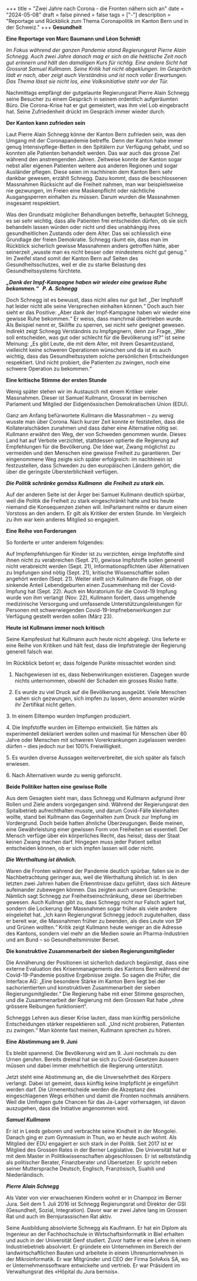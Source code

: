 +++
title = "Zwei Jahre nach Corona - die Fronten nähern sich an"
date = "2024-05-08"
draft = false
pinned = false
tags = ["-"]
description = "Reportage und Rückblick zum Thema Coronapolitik im Kanton Bern und in der Schweiz."
+++
**Gesundheit**

**Eine Reportage von Marc Baumann und Léon Schmidt**

*Im Fokus während der ganzen Pandemie stand Regierungsrat Pierre Alain Schnegg. Auch zwei Jahre danach mag er sich an die hektische Zeit noch gut erinnern und hält den damaligen Kurs für richtig. Eine andere Sicht hat Grossrat Samuel Kullmann. Seine Kritik hat nicht abgeklungen. Im Gespräch lädt er nach, aber zeigt auch Verständnis und ist noch voller Erwartungen. Das Thema lässt sie nicht los, eine Volksinitiative steht vor der Tür.*

Nachmittags empfängt der gutgelaunte Regierungsrat Pierre Alain Schnegg seine Besucher zu einem Gespräch in seinem ordentlich aufgeräumten Büro. Die Corona-Krise hat er gut gemeistert, was ihm viel Lob eingebracht hat. Seine Zufriedenheit drückt im Gespräch immer wieder durch.

**Der Kanton kann zufrieden sein**

Laut Pierre Alain Schnegg könne der Kanton Bern zufrieden sein, was den Umgang mit der Coronapandemie betreffe. Denn der Kanton habe immer genug Intensivpflege-Betten in den Spitälern zur Verfügung gehabt, und so konnten alle Patienten behandelt werden. Das war auch das grosse Ziel während den anstrengenden Jahren. Zeitweise konnte der Kanton sogar nebst aller eigenen Patienten weitere aus anderen Regionen und sogar Ausländer pflegen. Diese seien im nachhinein dem Kanton Bern sehr dankbar gewesen, erzählt Schnegg. Dazu kommt, dass die beschlossenen Massnahmen Rücksicht auf die Freiheit nahmen, man war beispielsweise nie gezwungen, im Freien eine Maskenpflicht oder nächtliche Ausgangsperren einhalten zu müssen. Darum wurden die Massnahmen insgesamt respektiert.

Was den Grundsatz möglicher Behandlungen betreffe, behauptet Schnegg, es sei sehr wichtig, dass alle Patienten frei entscheiden dürfen, ob sie sich behandeln lassen würden oder nicht und dies unabhängig ihres gesundheitlichen Zustands oder dem Alter. Das sei schliesslich eine Grundlage der freien Demokratie. Schnegg räumt ein, dass man im Rückblick sicherlich gewisse Massnahmen anders getroffen hätte, aber seinerzeit „wusste man es nicht besser oder mindestens nicht gut genug.“ Im Zweifel stand somit der Kanton Bern auf Seiten des Gesundheitsschutzes, weil er die zu starke Belastung des Gesundheitssystems fürchtete. 

***„Dank der Impf-Kampagne haben wir wieder eine gewisse Ruhe bekommen.“   P. A. Schnegg***

Doch Schnegg ist es bewusst, dass nicht alles nur gut lief. „Der Impfstoff hat leider nicht alle seine Versprechen einhalten können.“ Doch auch hier sieht er das Positive: „Aber dank der Impf-Kampagne haben wir wieder eine gewisse Ruhe bekommen.“ Er weiss, dass manchmal übertrieben wurde. Als Beispiel nennt er, Skilifte zu sperren, sei nicht sehr geeignet gewesen. Indirekt zeigt Schnegg Verständnis zu Impfgegnern, denn zur Frage, „Wer soll entscheiden, was gut oder schlecht für die Bevölkerung ist?“ ist seine Meinung: „Es gibt Leute, die mit dem Alter, mit ihrem Gesamtzustand, vielleicht keine schweren Operationen wünschen und da ist es auch wichtig, dass das Gesundheitssystem solche persönlichen Entscheidungen respektiert. Und nicht probiert, die Patienten zu zwingen, noch eine schwere Operation zu bekommen.“

**Eine kritische Stimme der ersten Stunde**

Wenig später stehen wir im Austausch mit einem Kritiker vieler Massnahmen. Dieser ist Samuel Kullmann, Grossrat im bernischen Parlament und Mitglied der Eidgenössischen Demokratischen Union (EDU).

Ganz am Anfang befürwortete Kullmann die Massnahmen – zu wenig wusste man über Corona. Nach kurzer Zeit konnte er feststellen, dass die Kollateralschäden zunahmen und dass daher eine Alternative nötig sei. Kullmann erwähnt den Weg, der von Schweden genommen wurde. Dieses Land hat auf Verbote verzichtet, stattdessen optierte die Regierung auf Empfehlungen für die Bevölkerung. Die Idee war, Zwang möglichst zu vermeiden und den Menschen eine gewisse Freiheit zu garantieren. Der eingenommene Weg zeigte sich später erfolgreich: im nachhinein ist festzustellen, dass Schweden zu den europäischen Ländern gehört, die über die geringste Übersterblichkeit verfügen.

***Die Politik schränke gemäss Kullmann  die Freiheit zu stark ein.***

Auf der anderen Seite ist der Ärger bei Samuel Kullmann deutlich spürbar, weil die Politik die Freiheit zu stark eingeschränkt hatte und bis heute niemand die Konsequenzen ziehen will. ImParlament reihte er darum einen Vorstoss an den andern. Er gilt als Kritiker der ersten Stunde. Im Vergleich zu ihm war kein anderes Mitglied so engagiert.

**Eine Reihe von Forderungen**

So forderte er unter anderem folgendes:

Auf Impfempfehlungen für Kinder ist zu verzichten, einige Impfstoffe sind ihnen nicht zu verabreichen (Sept. 21), gewisse Impfstoffe sollen generell nicht verabreicht werden (Sept. 21), Informationspflichten über Alternativen zu Impfungen sind nötig (Sept. 21), kritische Wissenschaftler sollen angehört werden (Sept. 21). Weiter stellt sich Kullmann die Frage, ob der sinkende Anteil Lebendgeburten einen Zusammenhang mit der Covid-Impfung hat (Sept. 22). Auch ein Moratorium für die Covid-19 Impfung wurde von ihm verlangt (Nov. 22), Kullmann fordert, dass umgehende medizinische Versorgung und umfassende Unterstützungsleistungen für Personen mit schwerwiegenden Covid-19-Impfnebenwirkungen zur Verfügung gestellt werden sollen (März 23).

**Heute ist Kullmann immer noch kritisch**

Seine Kampfeslust hat Kullmann auch heute nicht abgelegt. Uns lieferte er eine Reihe von Kritiken und hält fest, dass die Impfstrategie der Regierung generell falsch war.

Im Rückblick betont er, dass folgende Punkte missachtet worden sind:

1. Nachgewiesen ist es, dass Nebenwirkungen existieren. Dagegen wurde nichts unternommen, obwohl der Schaden ein grosses Risiko hatte.

2. Es wurde zu viel Druck auf die Bevölkerung ausgeübt. Viele Menschen sahen sich gezwungen, sich impfen zu lassen, denn ansonsten würde ihr Zertifikat nicht gelten.

3. In einem Eiltempo wurden Impfungen produziert.

4. Die Impfstoffe wurden im Eiltempo entwickelt. Sie hätten als experimentell deklariert werden sollen und maximal für Menschen über 60 Jahre oder Menschen mit schweren Vorerkrankungen zugelassen werden dürfen – dies jedoch nur bei 100% Freiwilligkeit. 

5. Es wurden diverse Aussagen weiterverbreitet, die sich später als falsch erwiesen.

6. Nach Alternativen wurde zu wenig geforscht.

**Beide Politiker hatten eine gewisse Rolle**

Aus dem Gesagten sieht man, dass Schnegg und Kullmann aufgrund ihrer Rollen und Ziele anders vorgegangen sind. Während der Regierungsrat den Spitalbetrieb aufrechthalten musste, und darum Covid-Fälle kleinhalten wollte, stand bei Kullmann das Gegenhalten zum Druck zur Impfung im Vordergrund. Doch beide hatten ähnliche Überzeugungen. Beide meinen, eine Gewährleistung einer gewissen Form von Freiheiten sei essentiell. Der Mensch verfüge über ein körperliches Recht, das heisst, dass der Staat keinen Zwang machen darf. Hingegen muss jeder Patient selbst entscheiden können, ob er sich impfen lassen will oder nicht.

***Die Werthaltung ist ähnlich.***

Waren die Fronten während der Pandemie deutlich spürbar, fallen sie in der Nachbetrachtung geringer aus, weil die Werthaltung ähnlich ist. In den letzten zwei Jahren haben die Erkenntnisse dazu geführt, dass sich Akteure aufeinander zubewegen können. Das zeigten auch unsere Gespräche: Nämlich sagt Schnegg zur Freiheitseinschränkung, diese sei übertrieben gewesen. Auch Kullman gibt zu, dass Schnegg nicht nur Falsch agiert hat, sondern die Lockerung der Massnahmen sogar früher als viele andere eingeleitet hat. „Ich kann Regierungsrat Schnegg jedoch zugutehalten, dass er bereit war, die Massnahmen früher zu beenden, als dies Leute von SP und Grünen wollten.“ Kritik zeigt Kullmann heute weniger an die Adresse des Kantons, sondern viel mehr an die Medien sowie an Pharma-Industrien und am Bund – so Gesundheitsminister Berset.

**Die konstruktive Zusammenarbeit der sieben Regierungsmitglieder**

Die Annäherung der Positionen ist sicherlich dadurch begünstigt, dass eine externe Evaluation des Krisenmanagements des Kantons Bern während der Covid-19-Pandemie positive Ergebnisse zeigte. So sagen die Prüfer, die Interface AG: „Eine besondere Stärke im Kanton Bern liegt bei der sachorientierten und konstruktiven Zusammenarbeit der sieben Regierungsmitglieder.“ Die Regierung habe mit einer Stimme gesprochen, und die Zusammenarbeit der Regierung mit dem Grossen Rat habe „ohne grössere Reibungen funktioniert“.

Schneggs Lehren aus dieser Krise lauten, dass man künftig persönliche Entscheidungen stärker respektieren soll. „Und nicht probieren, Patienten zu zwingen.“ Man könnte fast meinen, Kullmann sprechen zu hören.  

**Eine Abstimmung am 9. Juni**

Es bleibt spannend. Die Bevölkerung wird am 9. Juni nochmals zu den Urnen gerufen. Bereits dreimal hat sie sich zu Covid-Gesetzen äussern müssen und dabei immer mehrheitlich die Regierung unterstützt. 

Jetzt steht eine Abstimmung an, die die Unversehrtheit des Körpers verlangt. Dabei ist gemeint, dass künftig keine Impfpflicht je eingeführt werden darf. Die Urnenentscheide werden die Akzeptanz des eingeschlagenen Wegs erhöhen und damit die Fronten nochmals annähern. Weil die Umfragen gute Chancen für das Ja-Lager vorhersagen, ist davon auszugehen, dass die Initiative angenommen wird.

***Samuel Kullmann***

Er ist in Leeds geboren und verbrachte seine Kindheit in der Mongolei. Danach ging er zum Gymnasium in Thun, wo er heute auch wohnt. Als Mitglied der EDU engagiert er sich stark in der Politik. Seit 2017 ist er Mitglied des Grossen Rates in der Berner Legislative. Die Universität hat er mit dem Master in Politikwissenschaften abgeschlossen. Er ist selbstständig als politischer Berater, Finanzberater und Übersetzer. Er spricht neben seiner Muttersprache Deutsch, Englisch, Französisch, Suahili und Niederländisch. 

***Pierre Alain Schnegg***

Als Vater von vier erwachsenen Kindern wohnt er in Champoz im Berner Jura. Seit dem 1. Juli 2016 ist Schnegg Regierungsrat und Direktor der GSI (Gesundheit, Sozial, Integration). Davor war er zwei Jahre lang im Grossen Rat und auch im Bernjurassischen Rat aktiv.

Seine Ausbildung absolvierte Schnegg als Kaufmann. Er hat ein Diplom als Ingenieur an der Fachhochschule in Wirtschaftsinformatik in Biel erhalten und auch in der Universität Genf studiert. Zuvor hatte er eine Lehre in einem Industriebetrieb absolviert. Er gründete ein Unternehmen im Bereich der landwirtschaftlichen Bauten und arbeitete in einem Uhrenunternehmen in der Mikroinformatik. Er war Mitgründer und CEO der Firma SolvAxis SA, wo er Unternehmenssoftware entwickelte und vertrieb. Er war Präsident im Verwaltungsrat des «Hôpital du Jura bernois».